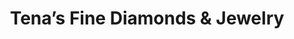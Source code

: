 ---
title: "Tena’s Fine Diamonds & Jewelry"
url: /athens/tenas-fine-diamonds-und-jewelry/
shop: Schmuck
---
